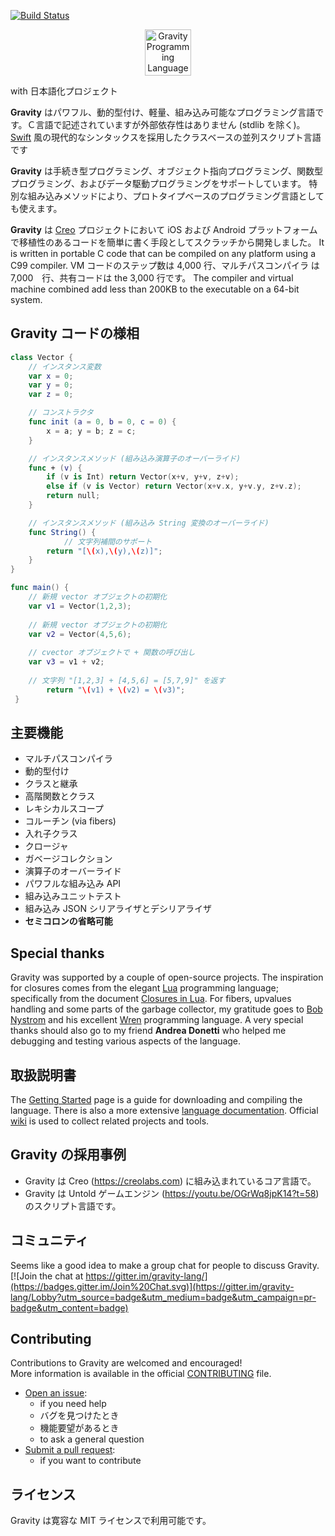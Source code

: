 [![Build Status](https://travis-ci.com/marcobambini/gravity.svg?branch=master)](https://travis-ci.com/marcobambini/gravity)

<p align="center" >
<img src="https://raw.githubusercontent.com/marcobambini/gravity/master/docs/assets/images/logo-gravity.png" height="74px" alt="Gravity Programming Language" title="Gravity Programming Language">
</p>

<p>with 日本語化プロジェクト</p>

**Gravity** はパワフル、動的型付け、軽量、組み込み可能なプログラミング言語です。Ｃ言語で記述されていますが外部依存性はありません (stdlib を除く)。 <a href="https://github.com/apple/swift">Swift</a> 風の現代的なシンタックスを採用したクラスベースの並列スクリプト言語です

**Gravity** は手続き型プログラミング、オブジェクト指向プログラミング、関数型プログラミング、およびデータ駆動プログラミングをサポートしています。
特別な組み込みメソッドにより、プロトタイプベースのプログラミング言語としても使えます。

**Gravity** は <a href="http://creolabs.com" target="_blank">Creo</a> プロジェクトにおいて iOS および Android プラットフォームで移植性のあるコードを簡単に書く手段としてスクラッチから開発しました。 It is written in portable C code that can be compiled on any platform using a C99 compiler. VM コードのステップ数は 4,000 行、マルチパスコンパイラ は 7,000　行、共有コードは the 3,000 行です。 The compiler and virtual machine combined add less than 200KB to the executable on a 64-bit system.

## Gravity コードの様相

```swift
class Vector {
	// インスタンス変数
	var x = 0;
	var y = 0;
	var z = 0;

	// コンストラクタ
	func init (a = 0, b = 0, c = 0) {
		x = a; y = b; z = c;
	}

	// インスタンスメソッド (組み込み演算子のオーバーライド)
	func + (v) {
		if (v is Int) return Vector(x+v, y+v, z+v);
		else if (v is Vector) return Vector(x+v.x, y+v.y, z+v.z);
		return null;
	}

	// インスタンスメソッド (組み込み String 変換のオーバーライド)
	func String() {
	        // 文字列補間のサポート
		return "[\(x),\(y),\(z)]";
	}
}

func main() {
	// 新規 vector オブジェクトの初期化
	var v1 = Vector(1,2,3);
	
	// 新規 vector オブジェクトの初期化
	var v2 = Vector(4,5,6);
	
	// cvector オブジェクトで + 関数の呼び出し
	var v3 = v1 + v2;
	
	// 文字列 "[1,2,3] + [4,5,6] = [5,7,9]" を返す
    	return "\(v1) + \(v2) = \(v3)";
 }
 ```

## 主要機能
* マルチパスコンパイラ
* 動的型付け
* クラスと継承
* 高階関数とクラス
* レキシカルスコープ
* コルーチン (via fibers)
* 入れ子クラス
* クロージャ
* ガベージコレクション
* 演算子のオーバーライド
* パワフルな組み込み API
* 組み込みユニットテスト
* 組み込み JSON シリアライザとデシリアライザ
* **セミコロンの省略可能**

## Special thanks
Gravity was supported by a couple of open-source projects. The inspiration for closures comes from the elegant <a href="http://www.lua.org" target="_blank">Lua</a> programming language; specifically from the document <a href="http://www.cs.tufts.edu/~nr/cs257/archive/roberto-ierusalimschy/closures-draft.pdf">Closures in Lua</a>. For fibers, upvalues handling and some parts of the garbage collector, my gratitude goes to <a href="http://journal.stuffwithstuff.com" target="_blank">Bob Nystrom</a> and his excellent <a href="https://github.com/munificent/wren">Wren</a> programming language. A very special thanks should also go to my friend **Andrea Donetti** who helped me debugging and testing various aspects of the language.

## 取扱説明書
The <a href="https://marcobambini.github.io/gravity/#/README">Getting Started</a> page is a guide for downloading and compiling the language. There is also a more extensive <a href="http://gravity-lang.org">language documentation</a>. Official [wiki](https://github.com/marcobambini/gravity/wiki) is used to collect related projects and tools.

## Gravity の採用事例
* Gravity は Creo (https://creolabs.com) に組み込まれているコア言語で。
* Gravity は Untold ゲームエンジン (https://youtu.be/OGrWq8jpK14?t=58) のスクリプト言語です。

## コミュニティ
Seems like a good idea to make a group chat for people to discuss Gravity.<br> [![Join the chat at https://gitter.im/gravity-lang/](https://badges.gitter.im/Join%20Chat.svg)](https://gitter.im/gravity-lang/Lobby?utm_source=badge&utm_medium=badge&utm_campaign=pr-badge&utm_content=badge)

## Contributing
Contributions to Gravity are welcomed and encouraged!<br>
More information is available in the official [CONTRIBUTING](CONTRIBUTING.md) file.
* <a href="https://github.com/marcobambini/gravity/issues/new">Open an issue</a>:
	* if you need help
	* バグを見つけたとき
	* 機能要望があるとき
	* to ask a general question
* <a href="https://github.com/marcobambini/gravity/pulls">Submit a pull request</a>:
	* if you want to contribute

## ライセンス
Gravity は寛容な MIT ライセンスで利用可能です。
